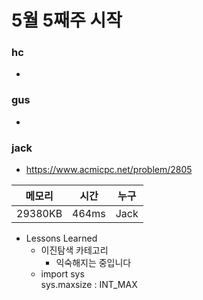 # 5월 5째주 시작

### hc

- 

### gus

- 

### jack

- https://www.acmicpc.net/problem/2805

|메모리|시간|누구|
|--|--|--|
|29380KB|464ms|Jack|

- Lessons Learned
  - 이진탐색 카테고리
    - 익숙해지는 중입니다
  - import sys<br>
    sys.maxsize  : INT_MAX
